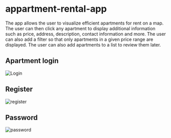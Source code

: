 # appartment-rental-app

The app allows the user to visualize efficient apartments for rent on a map. The user can then click any apartment to display additional information such as price, address, description, contact information and more. The user can also add a filter so that only apartments in a given price range are displayed. The user can also add apartments to a list to review them later. 

## Apartment login ##
![Login](https://user-images.githubusercontent.com/49277794/81587979-d1528100-9385-11ea-887a-36f62ef92d50.JPG)

## Register ##
![register](https://user-images.githubusercontent.com/49277794/81588068-f0511300-9385-11ea-9c45-3a9120df27b2.JPG)

## Password ##
![password](https://user-images.githubusercontent.com/49277794/81588108-065ed380-9386-11ea-8694-5e3350d00857.JPG)

